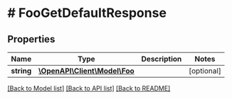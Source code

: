 # # FooGetDefaultResponse

## Properties

Name | Type | Description | Notes
------------ | ------------- | ------------- | -------------
**string** | [**\OpenAPI\Client\Model\Foo**](Foo.md) |  | [optional]

[[Back to Model list]](../../README.md#models) [[Back to API list]](../../README.md#endpoints) [[Back to README]](../../README.md)
